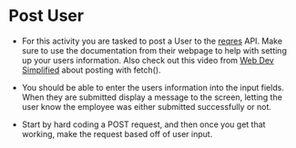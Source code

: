 # Post User

* For this activity you are tasked to post a User to the [reqres](https://reqres.in/) API. Make sure to use the documentation from their webpage to help with setting up your users information. Also check out this video from [Web Dev Simplified](https://youtu.be/cuEtnrL9-H0?t=263) about posting with fetch().

* You should be able to enter the users information into the input fields. When they are submitted display a message to the screen, letting the user know the employee was either submitted successfully or not.

* Start by hard coding a POST request, and then once you get that working, make the request based off of user input.

